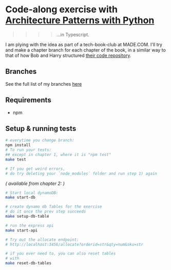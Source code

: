 # Code-along exercise with [Architecture Patterns with Python](https://www.cosmicpython.com/)
>>>>...in Typescript.

I am plying with the idea as part of a tech-book-club at MADE.COM.
I'll try and make a chapter branch for each chapter of the book, in a similar way to that of how Bob and Harry structured [their code repository](https://github.com/cosmicpython/code).

## Branches
See the full list of my branches [here](https://github.com/gaiachik/cosmic-ts/branches/all)

## Requirements
* npm

## Setup & running tests
```sh
# everytime you change branch:
npm install
# To run your tests:
## except in chapter 1, where it is "npm test"
make test

# If you get weird errors, 
# do try deleting your `node_modules` folder and run step 1) again
```
_( available from chapter 2: )_
```sh
# Start local dynamoDB:
make start-db 

# create dynamo db Tables for the exercise
# do it once the prev step succeeds
make setup-db-table 

# run the express api
make start-api 

# Try out the allocate endpoint: 
# http://localhost:3456/allocate?orderid=str&qty=num&sku=str
```

```sh
# if you ever need to, you can also reset tables 
# with 
make reset-db-tables
```